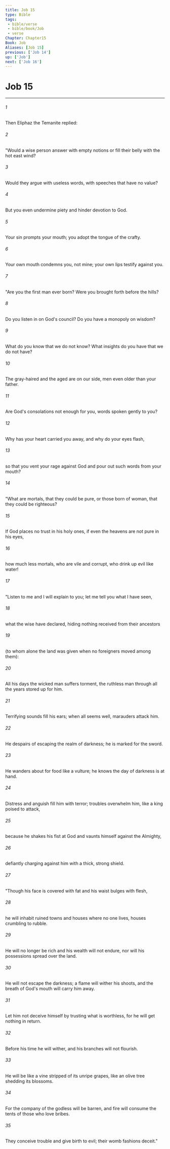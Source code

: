 ```yaml
---
title: Job 15
type: Bible
tags:
 - bible/verse
 - bible/book/Job
 - verse
Chapter: Chapter15
Book: Job
Aliases: [Job 15]
previous: ['Job 14']
up: ['Job']
next: ['Job 16']
---
```

# Job 15

***


###### 1 
Then Eliphaz the Temanite replied: 

###### 2 
"Would a wise person answer with empty notions or fill their belly with the hot east wind? 

###### 3 
Would they argue with useless words, with speeches that have no value? 

###### 4 
But you even undermine piety and hinder devotion to God. 

###### 5 
Your sin prompts your mouth; you adopt the tongue of the crafty. 

###### 6 
Your own mouth condemns you, not mine; your own lips testify against you. 

###### 7 
"Are you the first man ever born? Were you brought forth before the hills? 

###### 8 
Do you listen in on God's council? Do you have a monopoly on wisdom? 

###### 9 
What do you know that we do not know? What insights do you have that we do not have? 

###### 10 
The gray-haired and the aged are on our side, men even older than your father. 

###### 11 
Are God's consolations not enough for you, words spoken gently to you? 

###### 12 
Why has your heart carried you away, and why do your eyes flash, 

###### 13 
so that you vent your rage against God and pour out such words from your mouth? 

###### 14 
"What are mortals, that they could be pure, or those born of woman, that they could be righteous? 

###### 15 
If God places no trust in his holy ones, if even the heavens are not pure in his eyes, 

###### 16 
how much less mortals, who are vile and corrupt, who drink up evil like water! 

###### 17 
"Listen to me and I will explain to you; let me tell you what I have seen, 

###### 18 
what the wise have declared, hiding nothing received from their ancestors 

###### 19 
(to whom alone the land was given when no foreigners moved among them): 

###### 20 
All his days the wicked man suffers torment, the ruthless man through all the years stored up for him. 

###### 21 
Terrifying sounds fill his ears; when all seems well, marauders attack him. 

###### 22 
He despairs of escaping the realm of darkness; he is marked for the sword. 

###### 23 
He wanders about for food like a vulture; he knows the day of darkness is at hand. 

###### 24 
Distress and anguish fill him with terror; troubles overwhelm him, like a king poised to attack, 

###### 25 
because he shakes his fist at God and vaunts himself against the Almighty, 

###### 26 
defiantly charging against him with a thick, strong shield. 

###### 27 
"Though his face is covered with fat and his waist bulges with flesh, 

###### 28 
he will inhabit ruined towns and houses where no one lives, houses crumbling to rubble. 

###### 29 
He will no longer be rich and his wealth will not endure, nor will his possessions spread over the land. 

###### 30 
He will not escape the darkness; a flame will wither his shoots, and the breath of God's mouth will carry him away. 

###### 31 
Let him not deceive himself by trusting what is worthless, for he will get nothing in return. 

###### 32 
Before his time he will wither, and his branches will not flourish. 

###### 33 
He will be like a vine stripped of its unripe grapes, like an olive tree shedding its blossoms. 

###### 34 
For the company of the godless will be barren, and fire will consume the tents of those who love bribes. 

###### 35 
They conceive trouble and give birth to evil; their womb fashions deceit." 

